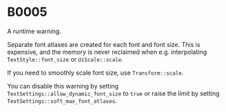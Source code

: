 # B0005

A runtime warning.

Separate font atlases are created for each font and font size. This is expensive, and the memory is never reclaimed when e.g. interpolating `TextStyle::font_size` or `UiScale::scale`.

If you need to smoothly scale font size, use `Transform::scale`.

You can disable this warning by setting `TextSettings::allow_dynamic_font_size` to `true` or raise the limit by setting `TextSettings::soft_max_font_atlases`.
